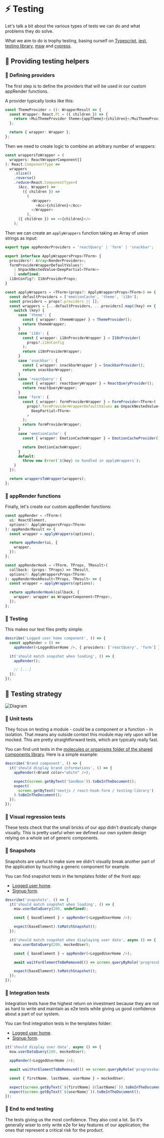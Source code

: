 # ⚡ Testing

Let's talk a bit about the various types of tests we can do and what problems they do solve.

What we aim to do is trophy testing, basing ourself on [Typescript](https://www.typescriptlang.org), [jest](https://jestjs.io), [testing library](https://testing-library.com), [msw](https://mswjs.io) and [cypress](https://www.cypress.io).

## 🔶 Providing testing helpers

### 🧿 Defining providers

The first step is to define the providers that will be used in our custom appRender functions.

A provider typically looks like this:

```typescript
const ThemeProvider = (): WrapperResult => {
  const Wrapper: React.FC = ({ children }) => {
    return <MuiThemeProvider theme={appTheme}>{children}</MuiThemeProvider>;
  };

  return { wrapper: Wrapper };
};
```

Then we need to create logic to combine an arbitrary number of wrappers:

```typescript
const wrappersToWrapper = (
  wrappers: ReactWrapperComponent[]
): React.ComponentType =>
  wrappers
    .slice()
    .reverse()
    .reduce<React.ComponentType>(
      (Acc, Wrapper) =>
        ({ children }) =>
          (
            <Wrapper>
              <Acc>{children}</Acc>
            </Wrapper>
          ),
      ({ children }) => <>{children}</>
    );
```

Then we can create an `applyWrappers` function taking an Array of union strings as input:

```typescript
export type appRenderProviders = 'reactQuery' | 'form' | 'snackbar';

export interface ApplyWrappersProps<TForm> {
  providers?: Array<RenderProviders>;
  formProviderWrapperDefaultValues?:
    | UnpackNestedValue<DeepPartial<TForm>>
    | undefined;
  i18nConfig?: I18nProviderProps;
}

const applyWrappers = <TForm>(props?: ApplyWrappersProps<TForm>) => {
  const defaultProviders = ['emotionCache', 'theme', 'i18n'];
  const providers = props?.providers || [];
  const wrappers = [...defaultProviders, ...providers].map((key) => {
    switch (key) {
      case 'theme': {
        const { wrapper: themeWrapper } = ThemeProvider();
        return themeWrapper;
      }
      case 'i18n': {
        const { wrapper: i18nProviderWrapper } = I18nProvider(
          props?.i18nConfig
        );
        return i18nProviderWrapper;
      }
      case 'snackbar': {
        const { wrapper: snackbarWrapper } = SnackbarProvider();
        return snackbarWrapper;
      }
      case 'reactQuery': {
        const { wrapper: reactQueryWrapper } = ReactQueryProvider();
        return reactQueryWrapper;
      }
      case 'form': {
        const { wrapper: formProviderWrapper } = FormProvider<TForm>(
          props?.formProviderWrapperDefaultValues as UnpackNestedValue<
            DeepPartial<TForm>
          >
        );
        return formProviderWrapper;
      }
      case 'emotionCache': {
        const { wrapper: EmotionCacheWrapper } = EmotionCacheProvider();

        return EmotionCacheWrapper;
      }
      default:
        throw new Error(`${key} no handled in applyWrappers`);
    }
  });

  return wrappersToWrapper(wrappers);
};
```

### 🧿 appRender functions

Finally, let's create our custom appRender functions:

```typescript
const appRender = <TForm>(
  ui: ReactElement,
  options?: ApplyWrappersProps<TForm>
): appRenderResult => {
  const wrapper = applyWrappers(options);

  return appRender(ui, {
    wrapper,
  });
};
```

```typescript
const appRenderHook = <TForm, TProps, TResult>(
  callback: (props: TProps) => TResult,
  options?: ApplyWrappersProps<TForm>
): appRenderHookResult<TProps, TResult> => {
  const wrapper = applyWrappers(options);

  return appRenderHook(callback, {
    wrapper: wrapper as WrapperComponent<TProps>,
  });
};
```

### 🧿 Testing

This makes our test files pretty simple:

```typescript
describe('Logged user home component', () => {
  const appRender = () =>
    appRender(<LoggedUserHome />, { providers: ['reactQuery', 'form'] });

  it('should match snapshot when loading', () => {
    appRender();

    // [...]
  });
});
```

## 🔶 Testing strategy

![Diagram](./assets/testing-trophy.jpg)

### 🧿 Unit tests

They focus on testing a module - could be a component or a function - in isolation. That means any outside context this module may rely upon will be mocked. This are pretty straightforward tests, which are typically really fast.

You can find unit tests in the [molecules or organisms folder of the shared components library](./../libs/front/components/src/molecules). Here is a simple example:

```typescript
describe('Brand component', () => {
  it('should display brand informations', () => {
    appRender(<Brand color="white" />);

    expect(screen.getByText('Sandbox')).toBeInTheDocument();
    expect(
      screen.getByText('nextjs / react-hook-form / testing-library')
    ).toBeInTheDocument();
  });
});
```

### 🧿 Visual regression tests

These tests check that the small bricks of our app didn't drastically change visually. This is pretty useful when we defined our own system design relying on a whole set of generic components.

### 🧿 Snapshots

Snapshots are useful to make sure we didn't visually break another part of the application by touching a generic component for example.

You can find snapshot tests in the templates folder of the front app:

- [Logged user home](./../apps/front/src/templates/logged-user-home/LoggedUserHome.spec.tsx).
- [Signup form](./../apps/front/src/templates/signup-form/SignupForm.spec.tsx).

```typescript
describe('snapshots', () => {
  it('should match snapshot when loading', () => {
    msw.userDataQuery(200, undefined);

    const { baseElement } = appRender(<LoggedUserHome />);

    expect(baseElement).toMatchSnapshot();
  });

  it('should match snapshot when displaying user data', async () => {
    msw.userDataQuery(200, mockedUser);

    const { baseElement } = appRender(<LoggedUserHome />);

    await waitForElementToBeRemoved(() => screen.queryByRole('progressbar'));

    expect(baseElement).toMatchSnapshot();
  });
});
```

### 🧿 Integration tests

Integration tests have the highest return on investment because they are not as hard to write and maintain as e2e tests while giving us good confidence about a part of our system.

You can find integration tests in the templates folder:

- [Logged user home](./../apps/front/src/templates/logged-user-home/LoggedUserHome.spec.tsx).
- [Signup form](./../apps/front/src/templates/signup-form/SignupForm.spec.tsx).

```typescript
it('should display user data', async () => {
  msw.userDataQuery(200, mockedUser);

  appRender(<LoggedUserHome />);

  await waitForElementToBeRemoved(() => screen.queryByRole('progressbar'));

  const { firstName, lastName, userName } = mockedUser;

  expect(screen.getByText(`${firstName} ${lastName}`)).toBeInTheDocument();
  expect(screen.getByText(`${userName}`)).toBeInTheDocument();
});
```

### 🧿 End to end testing

The tests giving us the most confidence. They also cost a lot. So it's generally wiser to only write e2e for key features of our application; the ones that represent a critical risk for the product.
